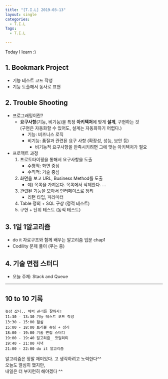```yaml
---
title: "[T.I.L] 2019-03-13"
layout: single
categories:
  - T.I.L
Tags:
  - T.I.L

---
```

Today I learn :)
   

## 1. Bookmark Project     
* 기능 테스트 코드 작성  
* 기능 도출해서 동사로 표현  

## 2. Trouble Shooting    
* 프로그래밍이란?  
  * **요구사항**(기능, 비기능)을 특정 **아키텍처**에 맞게 **설계**, 구현하는 것  
      (구현은 자동화할 수 있어도, 설계는 자동화하기 어렵다.)  
    * 기능: 비즈니스 로직  
    * 비기능: 품질과 관련된 요구 사항 (확장성, 성능, 보안 등)  
      * 비기능적 요구사항을 만족시키려면 그에 맞는 아키텍처가 필요  
* 프로젝트 과정  
  1. 프로토타이핑을 통해서 요구사항을 도출  
     - 수평적: 화면 중심  
     - 수직적: 기술 중심  
  2. 화면을 보고 URL, Business Method를 도출  
     - 예) 목록을 가져온다. 목록에서 삭제한다. ...  
  3. 관련된 기능을 모아서 인터페이스로 정리    
     - 리턴 타입, 파라미터  
  4. Table 정의 + SQL 구상 (정적 테스트)  
  5. 구현 + 단위 테스트 (동적 테스트)  

## 3. 1일 1알고리즘  
* do it 자료구조와 함께 배우는 알고리즘 입문 chap1  
* Codility 문제 풀이 (푸는 중)  


## 4. 기술 면접 스터디    
* 오늘 주제: Stack and Queue  




---


## 10 to 10 기록

```
늦잠 잤다.. 체력 관리를 잘하자!  
11:30 - 13:30 기능 테스트 코드 작성  
13:30 - 15:00 점심  
15:00 - 18:00 트러블 슈팅 + 정리  
18:00 - 19:00 기술 면접 스터디  
19:00 - 19:40 알고리즘_ 코딜리티  
19:40 - 21:00 저녁
21:00 - 22:00 do it 알고리즘    
```

알고리즘은 정말 재미있다. 고 생각하려고 노력한다^^  
오늘도 열심히 했지만,  
내일은 더 부지런히 해야겠다 ^^  